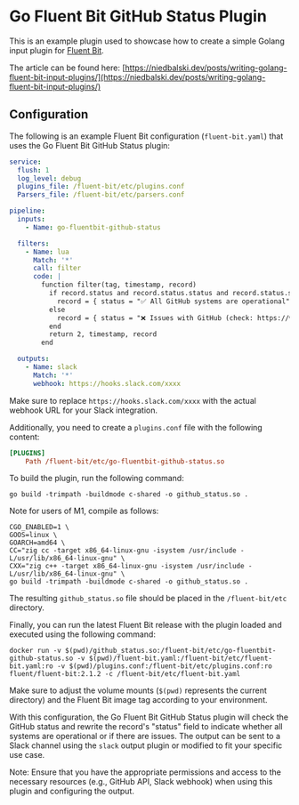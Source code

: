 # Go Fluent Bit GitHub Status Plugin

This is an example plugin used to showcase how to create a simple Golang input plugin for [Fluent Bit](https://fluentbit.io).

The article can be found here: [https://niedbalski.dev/posts/writing-golang-fluent-bit-input-plugins/](https://niedbalski.dev/posts/writing-golang-fluent-bit-input-plugins/)

## Configuration

The following is an example Fluent Bit configuration (`fluent-bit.yaml`) that uses the Go Fluent Bit GitHub Status plugin:

```yaml
service:
  flush: 1
  log_level: debug
  plugins_file: /fluent-bit/etc/plugins.conf
  Parsers_file: /fluent-bit/etc/parsers.conf

pipeline:
  inputs:
    - Name: go-fluentbit-github-status

  filters:
    - Name: lua
      Match: '*'
      call: filter
      code: |
        function filter(tag, timestamp, record)
          if record.status and record.status.status and record.status.status.description == "All Systems Operational" then
            record = { status = "✅ All GitHub systems are operational" }
          else
            record = { status = "❌ Issues with GitHub (check: https://www.githubstatus.com/)" }
          end
          return 2, timestamp, record
        end

  outputs:
    - Name: slack
      Match: '*'
      webhook: https://hooks.slack.com/xxxx
```

Make sure to replace `https://hooks.slack.com/xxxx` with the actual webhook URL for your Slack integration.

Additionally, you need to create a `plugins.conf` file with the following content:

```ini
[PLUGINS]
    Path /fluent-bit/etc/go-fluentbit-github-status.so
```

To build the plugin, run the following command:

```shell
go build -trimpath -buildmode c-shared -o github_status.so .
```

Note for users of M1, compile as follows:

```shell
CGO_ENABLED=1 \
GOOS=linux \
GOARCH=amd64 \
CC="zig cc -target x86_64-linux-gnu -isystem /usr/include -L/usr/lib/x86_64-linux-gnu" \
CXX="zig c++ -target x86_64-linux-gnu -isystem /usr/include -L/usr/lib/x86_64-linux-gnu" \
go build -trimpath -buildmode c-shared -o github_status.so .
```

The resulting `github_status.so` file should be placed in the `/fluent-bit/etc` directory.

Finally, you can run the latest Fluent Bit release with the plugin loaded and executed using the following command:

```shell
docker run -v $(pwd)/github_status.so:/fluent-bit/etc/go-fluentbit-github-status.so -v $(pwd)/fluent-bit.yaml:/fluent-bit/etc/fluent-bit.yaml:ro -v $(pwd)/plugins.conf:/fluent-bit/etc/plugins.conf:ro fluent/fluent-bit:2.1.2 -c /fluent-bit/etc/fluent-bit.yaml
```

Make sure to adjust the volume mounts (`$(pwd)` represents the current directory) and the Fluent Bit image tag according to your environment.

With this configuration, the Go Fluent Bit GitHub Status plugin will check the GitHub status and rewrite the record's "status" field to indicate whether all systems are operational or if there are issues. The output can be sent to a Slack channel using the `slack` output plugin or modified to fit your specific use case.

Note: Ensure that you have the appropriate permissions and access to the necessary resources (e.g., GitHub API, Slack webhook) when using this plugin and configuring the output.
